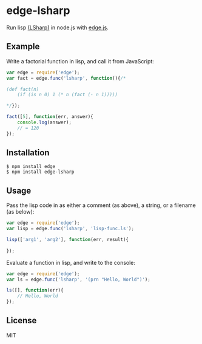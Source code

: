 # edge-lsharp

Run lisp [(LSharp)](https://github.com/RobBlackwell/LSharp) in node.js with [edge.js](https://github.com/tjanczuk/edge).

## Example

Write a factorial function in lisp, and call it from JavaScript:

```js
var edge = require('edge');
var fact = edge.func('lsharp', function(){/*

(def fact(n) 
	(if (is n 0) 1 (* n (fact (- n 1)))))

*/});

fact([5], function(err, answer){
	console.log(answer);
	// = 120
});
```

## Installation

```
$ npm install edge
$ npm install edge-lsharp
```

## Usage

Pass the lisp code in as either a comment (as above), a string, or a filename (as below):

```js
var edge = require('edge');
var lisp = edge.func('lsharp', 'lisp-func.ls');

lisp(['arg1', 'arg2'], function(err, result){
	
});
```

Evaluate a function in lisp, and write to the console:

```js
var edge = require('edge');
var ls = edge.func('lsharp', '(prn "Hello, World")');

ls([], function(err){
	// Hello, World
});
```

## License

MIT
